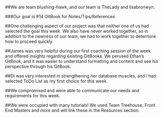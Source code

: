 ##We are team blushing-hawk, and our team is TheLady and lisabronwyn.

###Our goal is #14 GitBook for Notes/Tips/References

##One challenging aspect of our project was that neither one of us had selected the goal this week. We also have never worked together, so in addition to the newness of our team, we had to work together to determine how to proceed quickly.

##James was very helpful during our first coaching session of the week and offered insights regarding existing GitBooks. We perused Ethan’s GitBook, and it was easier to understand formatting and content and see his perspective through his GitBook.

##Di was very interested in strengthening her database muscles, and I had selected ToDo List as my first choice for this week.

##We compromised and were able to communicate our needs and requirements for this week.

##We were occupied with many tutorials! We used Team Treehouse, Front End Masters and more and will link these in the Resources section.
